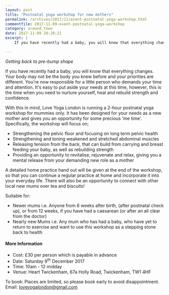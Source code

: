```yaml
---
layout: post
title: "Postnatal yoga workshop for new mothers"
permalink: /archives/2017/11/event-postnatal-yoga-workshop.html
commentfile: 2017-11-09-event-postnatal-yoga-workshop
category: around_town
date: 2017-11-09 20:28:21
excerpt: |
    If you have recently had a baby, you will know that everything changes. Your body may not be the body you knew before and your priorities are different. You're now responsible for a little person who demands your time and attention. It's easy to put aside your needs at this time, however, this is the time when you need to nurture yourself, heal and rebuild strength and confidence.

---
```


*Getting back to pre-bump shape*

If you have recently had a baby, you will know that everything changes. Your body may not be the body you knew before and your priorities are different. You're now responsible for a little person who demands your time and attention. It's easy to put aside your needs at this time, however, this is the time when you need to nurture yourself, heal and rebuild strength and confidence.

With this in mind, Love Yoga London is running a 2-hour postnatal yoga workshop for mummies only. It has been designed for your needs as a new mother and gives you an opportunity for some precious 'me time'. Specifically, the workshop will focus on;

-   Strengthening the pelvic floor and focusing on long term pelvic health
-   Strengthening and toning weakened and stretched abdominal muscles
-   Releasing tension from the back, that can build from carrying and breast feeding your baby, as well as rebuilding strength
-   Providing an opportunity to revitalise, rejuvenate and relax, giving you a mental release from your demanding new role as a mother

A detailed home practice hand out will be given at the end of the workshop, so that you can continue a regular practice at home and incorporate it into your everyday life. There will also be an opportunity to connect with other local new mums over tea and biscuits!

Suitable for:

-   Newer mums i.e. Anyone from 6 weeks after birth, (after postnatal check up), or from 12 weeks, if you have had a caesarean (or after an all clear from the doctor)
-   Nearly new Mums i.e. Any mum who has had a baby, who have yet to return to exercise and want to use this workshop as a stepping stone back to health

#### More Information

-   Cost: £30 per person which is payable in advance
-   Date: Saturday 9<sup>th</sup> December 2017
-   Time: 10am - 12 midday
-   Venue: Heart Twickenham, 67a Holly Road, Twickenham, TW1 4HF

To book: Places are limited, so please book early to avoid disappointment. Email: <loveyogalondon@gmail.com>

